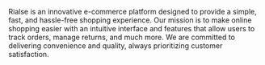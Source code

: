 Rialse is an innovative e-commerce platform designed to provide a simple, fast, and hassle-free shopping experience. Our mission is to make online shopping easier with an intuitive interface and features that allow users to track orders, manage returns, and much more. We are committed to delivering convenience and quality, always prioritizing customer satisfaction.
